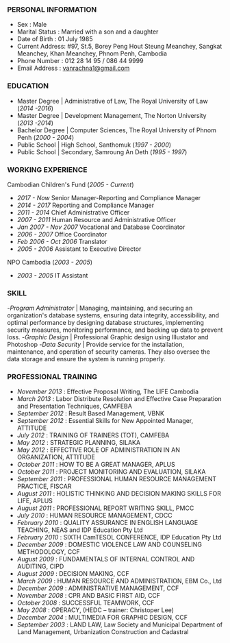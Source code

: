 ### PERSONAL INFORMATION
- Sex		: Male
- Marital Status	: Married with a son and a daughter
- Date of Birth	: 01 July 1985
- Current Address: #97, St.5, Borey Peng Hout Steung Meanchey, Sangkat Meanchey, Khan Meanchey, Phnom Penh, Cambodia
- Phone Number 	: 012 28 14 95 / 086 44 9999
- Email Address	: vanrachna1@gmail.com

### EDUCATION            								       		
- Master Degree   |  Administrative of Law, The Royal University of Law (_2014 -2016_)
- Master Degree   |  Development Management, The Norton University (_2013 -2014_)	 			        		
- Bachelor Degree |  Computer Sciences, The Royal University of Phnom Penh (_2000 - 2004_)
- Public School   |  High School, Santhomuk (_1997 - 2000_)
- Public School   |  Secondary, Samroung An Deth (_1995 - 1997_)

### WORKING EXPERIENCE
Cambodian Children's Fund (_2005 - Current_) 
- _2017 - Now_   Senior Manager-Reporting and Compliance Manager
- _2014 - 2017_  Reporting and Compliance Manager 
- _2011 - 2014_  Chief Administrative Officer
- _2007 - 2011_  Human Resource and Administrative Officer
- _Jan 2007 - Nov 2007_  Vocational and Database Coordinator
- _2006 - 2007_  Office Coordinator
- _Feb 2006 - Oct 2006_  Translator
- _2005 - 2006_  Assistant to Executive Director

NPO Cambodia (_2003 - 2005_) 
- _2003 - 2005_  IT Assistant

### SKILL
-_Program Administrator_ | Managing, maintaining, and securing an organization's database systems, ensuring data integrity, accessibility, and optimal performance by designing database structures, implementing security measures, monitoring performance, and backing up data to prevent loss. 
-_Graphic Design_        | Professional Graphic design using Illustator and Photoshop
-_Data Security_         | Provide service for the installation, maintenance, and operation of security cameras. They also oversee the data storage and ensure the system is running properly. 

### PROFESSIONAL TRAINING
- _November 2013_  		: Effective Proposal Writing, The LIFE Cambodia
- _March 2013_    		: Labor Distribute Resolution and Effective Case Preparation and Presentation Techniques, CAMFEBA
- _September 2012_		: Result Based Management, VBNK
- _September 2012_		: Essential Skills for New Appointed Manager, ATTITUDE
- _July 2012_    			: TRAINING OF TRAINERS (TOT), CAMFEBA
- _May 2012_      		: STRATEGIC PLANNING, SILAKA
- _May 2012_      		: EFFECTIVE ROLE OF ADMINISTRATION IN AN ORGANIZATION, ATTITUDE
- _October 2011_	  	: HOW TO BE A GREAT MANAGER, APLUS
- _October 2011_	  	: PROJECT MONITORING AND EVALUATION, SILAKA
- _September 2011_		: PROFESSIONAL HUMAN RESOURCE MANAGEMENT PRACTICE, FISCAR
- _August 2011_    		: HOLISTIC THINKING AND DECISION MAKING SKILLS FOR LIFE, APLUS
- _August 2011_    		: PROFESSIONAL REPORT WRITING SKILL, PMCC
- _July 2010_    			: HUMAN RESOURCE MANAGEMENT, CDCC
- _February 2010_    	: QUALITY ASSURANCE IN ENGLISH LANGUAGE TEACHING, NEAS and IDP Education Pty Ltd
- _February 2010_  		: SIXTH CamTESOL CONFERENCE, IDP Education Pty Ltd
- _December 2009_  		: DOMESTIC VIOLENCE LAW AND COUNSELING METHODOLOGY, CCF
- _August 2009_    		: FUNDAMENTALS OF INTERNAL CONTROL AND AUDITING, CIPD
- _August 2009_  	  	: DECISION MAKING, CCF
- _March 2009_		    : HUMAN RESOURCE AND ADMINISTRATION, EBM Co., Ltd
- _December 2009_  	  : ADMINISTRATIVE MANAGEMENT, CCF
- _November 2008_  		: CPR AND BASIC FIRST AID, CCF
- _October 2008_		  : SUCCESSFUL TEAMWORK, CCF
- _May 2008_		      : OPERACY, (HEDC – trainer: Christoper Lee)
- _December 2004_  	  : MULTIMEDIA FOR GRAPHIC DESIGN, CCF
- _September 2003_		: LAND LAW, Law Society and Municipal Department of Land Management, Urbanization Construction and Cadastral
